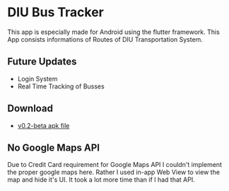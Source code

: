 # DIU Bus Tracker

This app is especially made for Android using the flutter framework. This App consists informations of Routes of DIU Transportation System. 

## Future Updates
- Login System
- Real Time Tracking of Busses

## Download
- [v0.2-beta apk file](https://github.com/Zimmer550i/diu_bus_tracker/releases/download/v0.2-beta/app-release.apk)

## No Google Maps API
Due to Credit Card requirement for Google Maps API I couldn't implement the proper google maps here. Rather I used in-app Web View to view the map and hide it's UI. It took a lot more time than if I had that API. 

